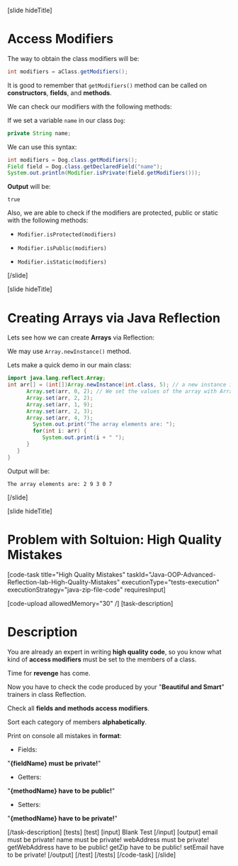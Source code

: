 [slide hideTitle]

# Access Modifiers


The way to obtain the class modifiers will be:

```java
int modifiers = aClass.getModifiers();
```

It is good to remember that `getModifiers()` method can be called on **constructors**, **fields**, and **methods**.

We can check our modifiers with the following methods:

If we set a variable `name` in our class `Dog`:

``` java
private String name;
```

We can use this syntax:

```java
int modifiers = Dog.class.getModifiers();
Field field = Dog.class.getDeclaredField("name");
System.out.println(Modifier.isPrivate(field.getModifiers()));
```

**Output** will be:

```
true
```

Also, we are able to check if the modifiers are protected, public or static with the following methods:

- `Modifier.isProtected(modifiers)`

- `Modifier.isPublic(modifiers)`

- `Modifier.isStatic(modifiers)`



[/slide]

[slide hideTitle]

# Creating Arrays via Java Reflection

Lets see how we can create **Arrays** via Reflection:

We may use `Array.newInstance()` method.

Lets make a quick demo in our main class:


``` java 
import java.lang.reflect.Array;
int arr[] = (int[])Array.newInstance(int.class, 5); // a new instance is created using Array.newInstance method.
      Array.set(arr, 0, 2); // We set the values of the array with Array.set() method.
      Array.set(arr, 2, 2);
      Array.set(arr, 1, 9);
      Array.set(arr, 2, 3);
      Array.set(arr, 4, 7);
        System.out.print("The array elements are: ");
        for(int i: arr) {
           System.out.print(i + " ");
      }
   }
}
```

Output will be:

```
The array elements are: 2 9 3 0 7
```


[/slide]

[slide hideTitle]
# Problem with Soltuion: High Quality Mistakes
[code-task title="High Quality Mistakes" taskId="Java-OOP-Advanced-Reflection-lab-High-Quality-Mistakes" executionType="tests-execution" executionStrategy="java-zip-file-code" requiresInput]

[code-upload allowedMemory="30" /]
[task-description]
# Description
You are already an expert in writing **high quality code**, so you know what kind of **access modifiers** must be set to the members of a class. 

Time for **revenge** has come. 

Now you have to check the code produced by your "**Beautiful and Smart**" trainers in class Reflection. 

Check all **fields and methods access modifiers**. 

Sort each category of members **alphabetically**. 

Print on console all mistakes in **format**:

- Fields:

"**\{fieldName\} must be private!**"

- Getters:

"**\{methodName\} have to be public!**"

- Setters:

"**\{methodName\} have to be private!**"


[/task-description]
[tests]
[test]
[input]
Blank Test
[/input]
[output]
email must be private!
name must be private!
webAddress must be private!
getWebAddress have to be public!
getZip have to be public!
setEmail have to be private!
[/output]
[/test]
[/tests]
[/code-task]
[/slide]


